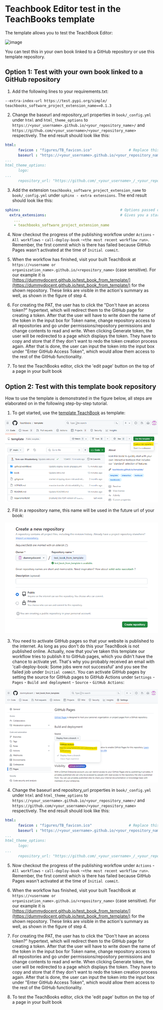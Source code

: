# Teachbook Editor test in the TeachBooks template

The template allows you to test the TeachBook Editor: 

![image](https://github.com/user-attachments/assets/506238db-2ec7-4241-86d7-3ab20f14e799)

You can test this in your own book linked to a GitHub repository or use this template repository.

## Option 1: Test with your own book linked to a GitHub repository

1. Add the following lines to your requirements.txt:

```
--extra-index-url https://test.pypi.org/simple/
teachbooks_software_project_extension_name==0.1.3
```

2. Change the baseurl and repository_url properties in `book/_config.yml` under `html` and `html_theme_options` to `https://<your_username>.github.io/<your_repository_name>/` and `https://github.com/<your_username>/<your_repository_name>` respectively. The end result should look like this:

```yaml
html:
      favicon : "figures/TB_favicon.ico"                 # Replace this with your own favicon
      baseurl : "https://<your_username>.github.io/<your_repository_name>/"
...
html_theme_options:
      logo:
...
      repository_url: "https://github.com/_<your_username>_/_<your_repository_name>_"
```

3. Add the extension `teachbooks_software_project_extension_name` to `book/_config.yml` under `sphinx - extra extensions`. The end result should look like this:

```yaml
sphinx:                                              # Options passed on to the underlying sphinx-parser
  extra_extensions:                                  # Gives you a starter package of extensions to use in your book
    ...
    - teachbooks_software_project_extension_name
```

4.  Now checkout the progress of the publishing workflow under `Actions` - `All workflows` -  `call-deploy-book` -`<the most recent workflow run>`. Remember, the first commit which is there has failed because GitHub Pages wasn't activated at the time of `Initial commit`.

5. When the workflow has finished, visit your built TeachBook at `https://<username or organiszation_name>.github.io/<repository_name>` (case sensitive). For our example it is [https://dummydocent.github.io/test_book_from_template/](https://dummydocent.github.io/test_book_from_template/) for the shown repository. These links are visible in the action's summary as well, as shown in the figure of step 4.

5. For creating the PAT, the user has to click the "Don't have an access token?" hypertext, which will redirect them to the GitHub page for creating a token. After that the user will have to write down the name of the token in the input box for Token name, change repository access to all repositories and go under permissions/repository permissions and change contents to read and write. When clicking Generate token, the user will be redirected to a page which displays the token. They have to copy and store that if they don't want to redo the token creation process again. After that is done, the user can input the token into the input box under "Enter GitHub Access Token", which would allow them access to the rest of the GitHub functionality.

7. To test the TeachBooks editor, click the 'edit page' button on the top of a page in your built book

## Option 2: Test with this template book repository

How to use the template is demonstrated in the figure below, all steps are elaborated on in the following step-by-step tutorial.

1. To get started, use the [template TeachBook](https://github.com/TeachBooks/main/template) as template:

![Use template](https://github.com/TeachBooks/template_figures/blob/main/use_template.png?raw=true)

2. Fill in a repository name, this name will be used in the future url of your book:

![Create new repository](https://github.com/TeachBooks/template_figures/blob/main/create_new_repository.png?raw=true)

3. You need to activate GitHub pages so that your website is published to the internet. As long as you don't do this your TeachBook is not published online. Actually, now that you've taken this template our workflow tries to publish it to GitHub pages, which you didn't have the chance to activate yet. That's why you probably received an email with 'call-deploy-book: Some jobs were not successful' and you see the failed job under `Initial commit`. You can activate GitHub pages by setting the source for GitHub pages to GitHub Actions under `Settings` - `Pages` - `Build and deployment` - `Source` - `GitHub Actions`:

![Activate GitHub Pages](https://github.com/TeachBooks/template_figures/blob/main/set_up_pages.png?raw=true)

4. Change the baseurl and repository_url properties in `book/_config.yml` under `html` and `html_theme_options` to `https://<your_username>.github.io/<your_repository_name>/` and `https://github.com/<your_username>/<your_repository_name>` respectively. The end result should look like this:

```yaml
html:
      favicon : "figures/TB_favicon.ico"                 # Replace this with your own favicon
      baseurl : "https://<your_username>.github.io/<your_repository_name>/"
...
html_theme_options:
      logo:
...
      repository_url: "https://github.com/_<your_username>_/_<your_repository_name>_"
```

5.  Now checkout the progress of the publishing workflow under `Actions` - `All workflows` -  `call-deploy-book` -`<the most recent workflow run>`. Remember, the first commit which is there has failed because GitHub Pages wasn't activated at the time of `Initial commit`.

6. When the workflow has finished, visit your built TeachBook at `https://<username or organiszation_name>.github.io/<repository_name>` (case sensitive). For our example it is [https://dummydocent.github.io/test_book_from_template/](https://dummydocent.github.io/test_book_from_template/) for the shown repository. These links are visible in the action's summary as well, as shown in the figure of step 4.

7. For creating the PAT, the user has to click the "Don't have an access token?" hypertext, which will redirect them to the GitHub page for creating a token. After that the user will have to write down the name of the token in the input box for Token name, change repository access to all repositories and go under permissions/repository permissions and change contents to read and write. When clicking Generate token, the user will be redirected to a page which displays the token. They have to copy and store that if they don't want to redo the token creation process again. After that is done, the user can input the token into the input box under "Enter GitHub Access Token", which would allow them access to the rest of the GitHub functionality.

8. To test the TeachBooks editor, click the 'edit page' button on the top of a page in your built book
